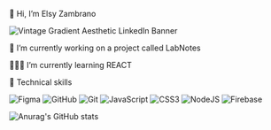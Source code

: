 👋 Hi, I’m Elsy Zambrano

![Vintage Gradient Aesthetic LinkedIn Banner](https://user-images.githubusercontent.com/108857263/204026512-3c6e84c8-619e-4700-a96b-dda44ab806a3.png)

🔭 I’m currently working on a project called LabNotes

👩🏻‍💻 I’m currently learning REACT



<!---
ElsyCaro/ElsyCaro is a ✨ special ✨ repository because its `README.md` (this file) appears on your GitHub profile.
You can click the Preview link to take a look at your changes.
--->

🧳 Technical skills

![Figma](https://img.shields.io/badge/figma-%23F24E1E.svg?style=for-the-badge&logo=figma&logoColor=white)
![GitHub](https://img.shields.io/badge/github-%23121011.svg?style=for-the-badge&logo=github&logoColor=white)
![Git](https://img.shields.io/badge/git-%23F05033.svg?style=for-the-badge&logo=git&logoColor=white)
![JavaScript](https://img.shields.io/badge/javascript-%23323330.svg?style=for-the-badge&logo=javascript&logoColor=%23F7DF1E)
![CSS3](https://img.shields.io/badge/css3-%231572B6.svg?style=for-the-badge&logo=css3&logoColor=white)
![NodeJS](https://img.shields.io/badge/node.js-6DA55F?style=for-the-badge&logo=node.js&logoColor=white)
![Firebase](https://img.shields.io/badge/Firebase-039BE5?style=for-the-badge&logo=Firebase&logoColor=white)


![Anurag's GitHub stats](https://github-readme-stats.vercel.app/api?username=anuraghazra&show_icons=true&theme=radical)
